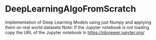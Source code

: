 # DeepLearningAlgoFromScratch
Implementation of Deep Learning Models using just Numpy and applying them on real world datasets
Note: If the Jupyter notebook is not loading copy the URL of the Jupyter notebook in https://nbviewer.jupyter.org/
